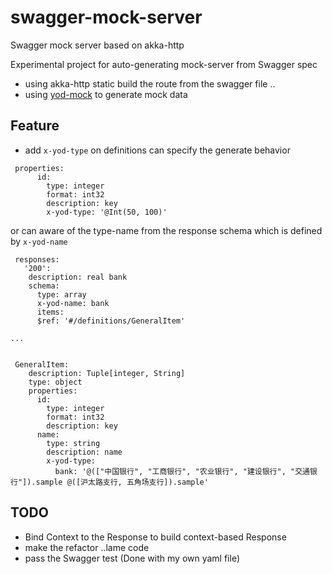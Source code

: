 # swagger-mock-server
Swagger mock server based on akka-http 

Experimental project for auto-generating mock-server from Swagger spec 

* using akka-http static build the route from the swagger file .. 
* using [yod-mock](https://github.com/qiu8310/yod-mock) to generate mock data

## Feature 

* add `x-yod-type` on definitions can specify the generate behavior

```
 properties:
      id:
        type: integer
        format: int32
        description: key
        x-yod-type: '@Int(50, 100)'

```

or can aware of the type-name from the response schema which is defined by `x-yod-name`

```
 responses:
   '200':
    description: real bank
    schema:
      type: array
      x-yod-name: bank
      items:
      $ref: '#/definitions/GeneralItem'
      
...


 GeneralItem:
    description: Tuple[integer, String]
    type: object
    properties:
      id:
        type: integer
        format: int32
        description: key
      name:
        type: string
        description: name
        x-yod-type:
          bank: '@(["中国银行", "工商银行", "农业银行", "建设银行", "交通银行"]).sample @([沪太路支行, 五角场支行]).sample'
```


## TODO

* Bind Context to the Response to build context-based Response
* make the refactor ..lame code
* pass the Swagger test (Done with my own yaml file)

 
